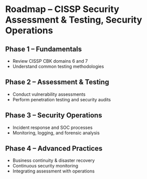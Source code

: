 # Roadmap – CISSP Security Assessment & Testing, Security Operations

## Phase 1 – Fundamentals
- Review CISSP CBK domains 6 and 7  
- Understand common testing methodologies  

## Phase 2 – Assessment & Testing
- Conduct vulnerability assessments  
- Perform penetration testing and security audits  

## Phase 3 – Security Operations
- Incident response and SOC processes  
- Monitoring, logging, and forensic analysis  

## Phase 4 – Advanced Practices
- Business continuity & disaster recovery  
- Continuous security monitoring  
- Integrating assessment with operations  
